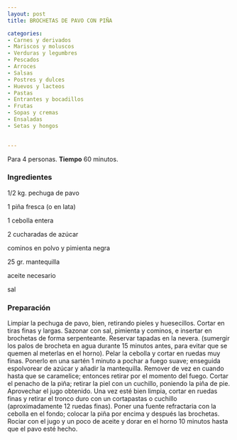 ```yaml
---
layout: post
title: BROCHETAS DE PAVO CON PIÑA

categories:
- Carnes y derivados
- Mariscos y moluscos
- Verduras y legumbres
- Pescados
- Arroces
- Salsas
- Postres y dulces
- Huevos y lacteos
- Pastas
- Entrantes y bocadillos
- Frutas
- Sopas y cremas
- Ensaladas
- Setas y hongos
 

---
```

Para 4 personas.
<b>Tiempo</b> 60 minutos.

<h3>Ingredientes</h3>

1/2 kg. pechuga de pavo

1 piña fresca (o en lata)

1 cebolla entera

2 cucharadas de azúcar

cominos en polvo y pimienta negra

25 gr. mantequilla

aceite necesario

sal

<h3>Preparación</h3>

Limpiar la pechuga de pavo, bien, retirando pieles y huesecillos. Cortar en tiras finas y largas. Sazonar con sal, pimienta y cominos, e insertar en brochetas de forma serpenteante. Reservar tapadas en la nevera. (sumergir los palos de brocheta en agua durante 15 minutos antes, para evitar que se quemen al meterlas en el horno). Pelar la cebolla y cortar en ruedas muy finas. Ponerlo en una sartén 1 minuto a pochar a fuego suave; enseguida espolvorear de azúcar y añadir la mantequilla. Remover de vez en cuando hasta que se caramelice; entonces retirar por el momento del fuego. Cortar el penacho de la piña; retirar la piel con un cuchillo, poniendo la piña de pie. Aprovechar el jugo obtenido. Una vez esté bien limpia, cortar en ruedas finas y retirar el tronco duro con un cortapastas o cuchillo (aproximadamente 12 ruedas finas). Poner una fuente refractaria con la cebolla en el fondo; colocar la piña por encima y después las brochetas. Rociar con el jugo y un poco de aceite y dorar en el horno 10 minutos hasta que el pavo esté hecho.

